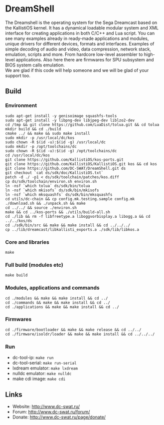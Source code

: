 DreamShell
==========

The Dreamshell is the operating system for the Sega Dreamcast based on the KallistiOS kernel.
It has a dynamical loadable modular system and XML interface for creating applications in both C/C++ and Lua script.
You can see many examples already in ready-made applications and modules, unique drivers for different devices, formats and interfaces. Examples of simple decoding of audio and video, data compression, network stack, emulation, scripts and more. From hardcore low-level assembler to high-level applications.
Also here there are firmwares for SPU subsystem and BIOS system calls emulation.  
We are glad if this code will help someone and we will be glad of your support too.


## Build

### Environment
```console
sudo apt-get install -y genisoimage squashfs-tools
sudo apt-get install -y libpng-dev libjpeg-dev liblzo2-dev
cd /tmp && git clone https://github.com/LuaDist/tolua.git && cd tolua
mkdir build && cd ./build
cmake ../ && make && sudo make install
sudo mkdir -p /usr/local/dc/kos
sudo chown -R $(id -u):$(id -g) /usr/local/dc
sudo mkdir -p /opt/toolchains/dc
sudo chown -R $(id -u):$(id -g) /opt/toolchains/dc
cd /usr/local/dc/kos
git clone https://github.com/KallistiOS/kos-ports.git
git clone https://github.com/KallistiOS/KallistiOS.git kos && cd kos
git clone https://github.com/DC-SWAT/DreamShell.git ds
git checkout `cat ds/sdk/doc/KallistiOS.txt`
patch -d ./ -p1 < ds/sdk/toolchain/patches/kos.diff
cp ds/sdk/toolchain/environ.sh environ.sh
ln -nsf `which tolua` ds/sdk/bin/tolua
ln -nsf `which mkisofs` ds/sdk/bin/mkisofs
ln -nsf `which mksquashfs` ds/sdk/bin/mksquashfs
cd utils/dc-chain && cp config.mk.testing.sample config.mk
./download.sh && ./unpack.sh && make
cd ../../ && source ./environ.sh
make && cd ../kos-ports && ./utils/build-all.sh
cd ./lib && rm -f libfreetype.a liboggvorbisplay.a libogg.a && cd ../../kos/ds
cd ./sdk/bin/src && make && make install && cd ../../../
cp ../lib/dreamcast/libkallisti_exports.a ./sdk/lib/libkos.a
```

### Core and libraries
```console
make
```

### Full build (modules etc)
```console
make build
```

### Modules, applications and commands
```console
cd ./modules && make && make install && cd ../
cd ./commands && make && make install && cd ../
cd ./applications && make && make install && cd ../
```

### Firmwares
```console
cd ./firmware/bootloader && make && make release && cd ../../
cd ./firmware/isoldr/loader && make && make install && cd ../../../
```

### Run
- dc-tool-ip: `make run`
- dc-tool-serial: `make run-serial`
- lxdream emulator: `make lxdream`
- nulldc emulator: `make nulldc`
- make cdi image: `make cdi`

## Links
- Website: http://www.dc-swat.ru/ 
- Forum: http://www.dc-swat.ru/forum/ 
- Donate: http://www.dc-swat.ru/page/donate/
